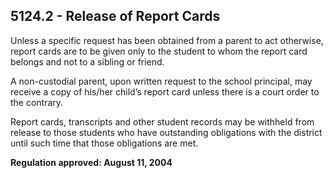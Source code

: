 ## 5124.2 - Release of Report Cards

Unless a specific request has been obtained from a parent to act otherwise, report cards are to be given only to the student to whom the report card belongs and not to a sibling or friend.

A non-custodial parent, upon written request to the school principal, may receive a copy of his/her child’s report card unless there is a court order to the contrary.

Report cards, transcripts and other student records may be withheld from release to those students who have outstanding obligations with the district until such time that those obligations are met.

**Regulation approved:  August 11, 2004**

